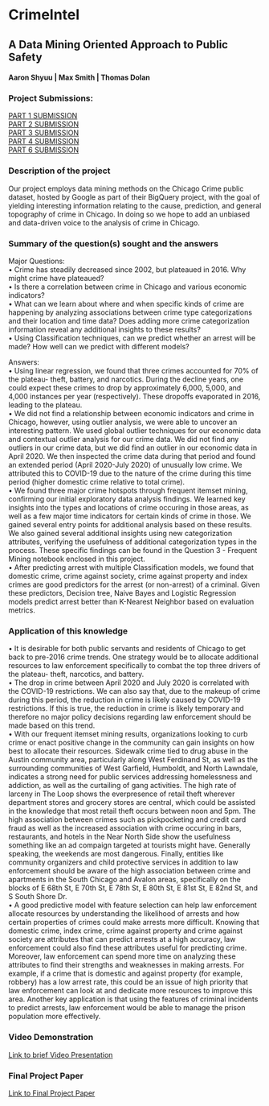 # CrimeIntel
## A Data Mining Oriented Approach to Public Safety
#### Aaron Shyuu | Max Smith | Thomas Dolan

### Project Submissions:
[PART 1 SUBMISSION](04_CrimeIntel_Part1.pdf)<br>
[PART 2 SUBMISSION](04_CrimeIntel_Part2.pdf)<br>
[PART 3 SUBMISSION](04_CrimeIntel_Part3.pdf)<br>
[PART 4 SUBMISSION](04_CrimeIntel_Part4.pdf)<br>
[PART 6 SUBMISSION](04_CrimeIntel_Part6.pdf)<br>

### Description of the project
Our project employs data mining methods on the Chicago Crime public dataset, hosted by Google as part of their BigQuery project, with the goal of yielding interesting information relating to the cause, prediction, and general topography of crime in Chicago. In doing so we hope to add an unbiased and data-driven voice to the analysis of crime in Chicago. 

### Summary of the question(s) sought and the answers

Major Questions:<br>
•	Crime has steadily decreased since 2002, but plateaued in 2016. Why might crime have plateaued? <br>
•	Is there a correlation between crime in Chicago and various economic indicators? <br>
•	What can we learn about where and when specific kinds of crime are happening by analyzing associations between crime type categorizations and their location and time data? Does adding more crime categorization information reveal any additional insights to these results? <br>
•	Using Classification techniques, can we predict whether an arrest will be made? How well can we predict with different models?<br>


Answers:<br>
• Using linear regression, we found that three crimes accounted for 70% of the plateau- theft, battery, and narcotics. During the decline years, one could expect these crimes to drop by approximately 6,000, 5,000, and 4,000 instances per year (respectively).  These dropoffs evaporated in 2016, leading to the plateau.	 <br>
• We did not find a relationship between economic indicators and crime in Chicago, however, using outlier analysis, we were able to uncover an interesting pattern.  We used global outlier techniques for our economic data and contextual outlier analysis for our crime data.  We did not find any outliers in our crime data, but we did find an outlier in our economic data in April 2020.  We then inspected the crime data during that period and found an extended period (April 2020-July 2020) of unusually low crime.  We attributed this to COVID-19 due to the nature of the crime during this time period (higher domestic crime relative to total crime). <br>
•	We found three major crime hotspots through frequent itemset mining, confirming our initial exploratory data analysis findings. We learned key insights into the types and locations of crime occuring in those areas, as well as a few major time indicators for certain kinds of crime in those. We gained several entry points for additional analysis based on these results. We also gained several additional insights using new categorization attributes, verifying the usefulness of additional categorization types in the process. These specific findings can be found in the Question 3 - Frequent Mining notebook enclosed in this project.  <br>
•	After predicting arrest with multiple Classification models, we found that domestic crime, crime against society, crime against property and index crimes are good predictors for the arrest (or non-arrest) of a criminal. Given these predictors, Decision tree, Naive Bayes and Logistic Regression models predict arrest better than K-Nearest Neighbor based on evaluation metrics.


### Application of this knowledge
• It is desirable for both public servants and residents of Chicago to get back to pre-2016 crime trends.  One strategy would be to allocate additional resources to law enforcement specifically to combat the top three drivers of the plateau- theft, narcotics, and battery. <br>
• The drop in crime between April 2020 and July 2020 is correlated with the COVID-19 restrictions.  We can also say that, due to the makeup of crime during this period, the reduction in crime is likely caused by COVID-19 restrictions. If this is true, the reduction in crime is likely temporary and therefore no major policy decisions regarding law enforcement should be made based on this trend.	 <br>
•	With our frequent itemset mining results, organizations looking to curb crime or enact positive change in the community can gain insights on how best to allocate their resources. Sidewalk crime tied to drug abuse in the Austin community area, particularly along West Ferdinand St, as well as the surrounding communities of West Garfield, Humboldt, and North Lawndale, indicates a strong need for public services addressing homelessness and addiction, as well as the curtailing of gang activities. The high rate of larceny in The Loop shows the everpresence of retail theft wherever department stores and grocery stores are central, which could be assisted in the knowledge that most retail theft occurs between noon and 5pm. The high association between crimes such as pickpocketing and credit card fraud as well as the increased association with crime occuring in bars, restaurants, and hotels in the Near North Side show the usefulness something like an ad compaign targeted at tourists might have. Generally speaking, the weekends are most dangerous. Finally, entities like community organizers and child protective services in addition to law enforcement should be aware of the high association between crime and apartments in the South Chicago and Avalon areas, specifically on the blocks of E 68th St, E 70th St, E 78th St, E 80th St, E 81st St, E 82nd St, and S South Shore Dr.  <br>
•	A good predictive model with feature selection can help law enforcement allocate resources by understanding the likelihood of arrests and how certain properties of crimes could make arrests more difficult. Knowing that domestic crime, index crime, crime against property and crime against society are attributes that can predict arrests at a high accuracy, law enforcement could also find these attributes useful for predicting crime. Moreover, law enforcement can spend more time on analyzing these attributes to find their strengths and weaknesses in making arrests. For example, if a crime that is domestic and against property (for example, robbery) has a low arrest rate, this could be an issue of high priority that law enforcement can look at and dedicate more resources to improve this area. Another key application is that using the features of criminal incidents to predict arrests, law enforcement would be able to manage the prison population more effectively.





### Video Demonstration
[Link to brief Video Presentation]()


### Final Project Paper
[Link to Final Project Paper](04_CrimeIntel_Part4.pdf)

